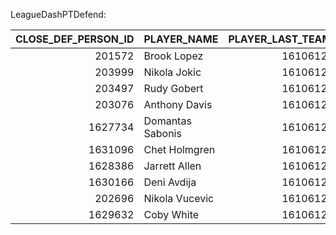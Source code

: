 LeagueDashPTDefend:

|   CLOSE_DEF_PERSON_ID | PLAYER_NAME      |   PLAYER_LAST_TEAM_ID | PLAYER_LAST_TEAM_ABBREVIATION   | PLAYER_POSITION   |   AGE |   GP |   G |   FREQ |   D_FGM |   D_FGA |   D_FG_PCT |   NORMAL_FG_PCT |   PCT_PLUSMINUS |
|----------------------:|:-----------------|----------------------:|:--------------------------------|:------------------|------:|-----:|----:|-------:|--------:|--------:|-----------:|----------------:|----------------:|
|                201572 | Brook Lopez      |            1610612749 | MIL                             | C                 |    36 |   79 |  79 |      1 |     835 |    1751 |      0.477 |           0.498 |          -0.022 |
|                203999 | Nikola Jokic     |            1610612743 | DEN                             | C                 |    29 |   78 |  78 |      1 |     796 |    1559 |      0.511 |           0.505 |           0.005 |
|                203497 | Rudy Gobert      |            1610612750 | MIN                             | C                 |    31 |   76 |  76 |      1 |     626 |    1440 |      0.435 |           0.495 |          -0.06  |
|                203076 | Anthony Davis    |            1610612747 | LAL                             | F-C               |    31 |   76 |  76 |      1 |     679 |    1438 |      0.472 |           0.495 |          -0.023 |
|               1627734 | Domantas Sabonis |            1610612758 | SAC                             | F-C               |    28 |   82 |  82 |      1 |     683 |    1407 |      0.485 |           0.505 |          -0.019 |
|               1631096 | Chet Holmgren    |            1610612760 | OKC                             | C-F               |    22 |   82 |  82 |      1 |     605 |    1329 |      0.455 |           0.499 |          -0.044 |
|               1628386 | Jarrett Allen    |            1610612739 | CLE                             | C                 |    26 |   76 |  76 |      1 |     624 |    1278 |      0.488 |           0.5   |          -0.012 |
|               1630166 | Deni Avdija      |            1610612764 | WAS                             | F                 |    23 |   75 |  75 |      1 |     596 |    1255 |      0.475 |           0.479 |          -0.004 |
|                202696 | Nikola Vucevic   |            1610612741 | CHI                             | C                 |    33 |   75 |  75 |      1 |     606 |    1227 |      0.494 |           0.5   |          -0.007 |
|               1629632 | Coby White       |            1610612741 | CHI                             | G                 |    24 |   78 |  78 |      1 |     605 |    1196 |      0.506 |           0.468 |           0.038 |